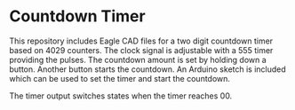 # Countdown Timer
 
This repository includes Eagle CAD files for a two digit countdown timer based on 4029 counters.  The clock signal is adjustable with a 555 timer providing the pulses. The countdown amount is set by holding down a button.  Another button starts the countdown.  An Arduino sketch is included which can be used to set the timer and start the countdown.

The timer output switches states when the timer reaches 00.  